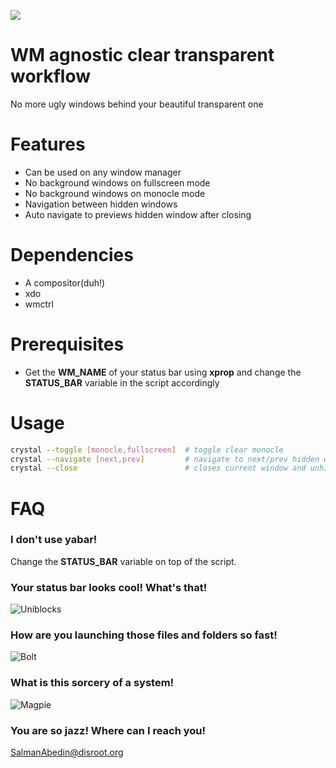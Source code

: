 ![](demo/preview.gif)

# WM agnostic clear transparent workflow

No more ugly windows behind your beautiful transparent one

# Features

-  Can be used on any window manager
-  No background windows on fullscreen mode
-  No background windows on monocle mode
-  Navigation between hidden windows
-  Auto navigate to previews hidden window after closing

# Dependencies

-  A compositor(duh!)
-  xdo
-  wmctrl

# Prerequisites

- Get the **WM_NAME** of your status bar using **xprop** and change the **STATUS_BAR** variable in the script accordingly

# Usage

```sh
crystal --toggle [monocle,fullscreen]  # toggle clear monocle
crystal --navigate [next,prev]         # navigate to next/prev hidden window
crystal --close                        # closes current window and unhides the previous one
```

# FAQ

### I don't use yabar!

Change the **STATUS_BAR** variable on top of the script.

### Your status bar looks cool! What's that!

![Uniblocks](https://github.com/salman-abedin/uniblocks)

### How are you launching those files and folders so fast!

![Bolt](https://github.com/salman-abedin/bolt)

### What is this sorcery of a system!

![Magpie](https://github.com/salman-abedin/magpie)

### You are so jazz! Where can I reach you!

SalmanAbedin@disroot.org
